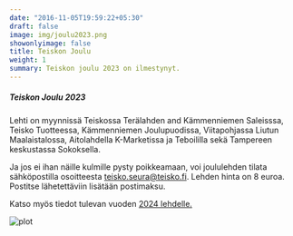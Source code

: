 ```yaml
---
date: "2016-11-05T19:59:22+05:30"
draft: false
image: img/joulu2023.png
showonlyimage: false
title: Teiskon Joulu
weight: 1
summary: Teiskon joulu 2023 on ilmestynyt.
---
```

  
##### Teiskon Joulu 2023
  
Lehti on myynnissä Teiskossa Terälahden and Kämmenniemen Saleisssa, Teisko Tuotteessa, Kämmenniemen Joulupuodissa, Viitapohjassa Liutun Maalaistalossa, Aitolahdella K-Marketissa ja Teboililla sekä Tampereen keskustassa Sokoksella.

Ja jos ei ihan näille kulmille pysty poikkeamaan, voi joululehden tilata sähköpostilla osoitteesta teisko.seura@teisko.fi. Lehden hinta on 8 euroa. Postitse lähetettäviin lisätään postimaksu.

Katso myös tiedot tulevan vuoden [2024 lehdelle.](../lehti/ennenjoulua)

![plot](../../img/joulu2023.png) 
